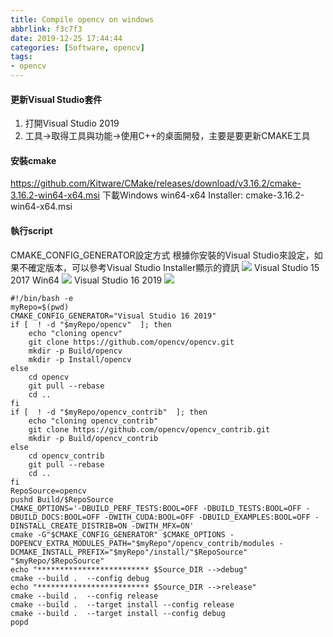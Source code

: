 ```yaml
---
title: Compile opencv on windows
abbrlink: f3c7f3
date: 2019-12-25 17:44:44
categories: [Software, opencv]
tags:
- opencv
---
```

#### 更新Visual Studio套件
1. 打開Visual Studio 2019
2. 工具->取得工具與功能->使用C++的桌面開發，主要是要更新CMAKE工具

#### 安裝cmake
https://github.com/Kitware/CMake/releases/download/v3.16.2/cmake-3.16.2-win64-x64.msi
下載Windows win64-x64 Installer: cmake-3.16.2-win64-x64.msi

#### 執行script
CMAKE_CONFIG_GENERATOR設定方式
根據你安裝的Visual Studio來設定，如果不確定版本，可以參考Visual Studio Installer顯示的資訊
![](Visual_Studio_Installer.png)
Visual Studio 15 2017 Win64
![](Visual_Studio_15_2017_WIn64.jpg)
Visual Studio 16 2019
![](Visual_Studio_16_2019.jpg)

```
#!/bin/bash -e
myRepo=$(pwd)
CMAKE_CONFIG_GENERATOR="Visual Studio 16 2019"
if [  ! -d "$myRepo/opencv"  ]; then
    echo "cloning opencv"
    git clone https://github.com/opencv/opencv.git
    mkdir -p Build/opencv
    mkdir -p Install/opencv
else
    cd opencv
    git pull --rebase
    cd ..
fi
if [  ! -d "$myRepo/opencv_contrib"  ]; then
    echo "cloning opencv_contrib"
    git clone https://github.com/opencv/opencv_contrib.git
    mkdir -p Build/opencv_contrib
else
    cd opencv_contrib
    git pull --rebase
    cd ..
fi
RepoSource=opencv
pushd Build/$RepoSource
CMAKE_OPTIONS='-DBUILD_PERF_TESTS:BOOL=OFF -DBUILD_TESTS:BOOL=OFF -DBUILD_DOCS:BOOL=OFF -DWITH_CUDA:BOOL=OFF -DBUILD_EXAMPLES:BOOL=OFF -DINSTALL_CREATE_DISTRIB=ON -DWITH_MFX=ON'
cmake -G"$CMAKE_CONFIG_GENERATOR" $CMAKE_OPTIONS -DOPENCV_EXTRA_MODULES_PATH="$myRepo"/opencv_contrib/modules -DCMAKE_INSTALL_PREFIX="$myRepo"/install/"$RepoSource" "$myRepo/$RepoSource"
echo "************************* $Source_DIR -->debug"
cmake --build .  --config debug
echo "************************* $Source_DIR -->release"
cmake --build .  --config release
cmake --build .  --target install --config release
cmake --build .  --target install --config debug
popd
```